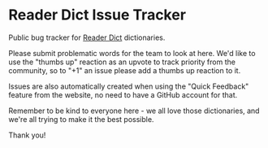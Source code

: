 # Reader Dict Issue Tracker

Public bug tracker for [Reader Dict](https://www.reader-dict.com) dictionaries.

Please submit problematic words for the team to look at here. We'd like to use the "thumbs up" reaction as an upvote to track priority from the community, so to "+1" an issue please add a thumbs up reaction to it.

Issues are also automatically created when using the "Quick Feedback" feature from the website, no need to have a GitHub account for that.

Remember to be kind to everyone here - we all love those dictionaries, and we're all trying to make it the best possible.

Thank you!
